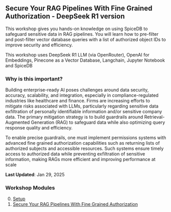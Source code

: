 ## Secure Your RAG Pipelines With Fine Grained Authorization - DeepSeek R1 version

This workshop gives you hands-on knowledge on using SpiceDB to safeguard sensitive data in RAG pipelines. You will learn how to pre-filter and post-filter vector database queries with a list of authorized object IDs to improve security and efficiency. 

This workshop uses DeepSeek R1 LLM (via OpenRouter), OpenAI for Embeddings, Pinecone as a Vector Database, Langchain, Jupyter Notebook and SpiceDB

### Why is this important? 

Building enterprise-ready AI poses challenges around data security, accuracy, scalability, and integration, especially in compliance-regulated industries like healthcare and finance. Firms are increasing efforts to mitigate risks associated with LLMs, particularly regarding sensitive data exfiltration of personally identifiable information and/or sensitive company data. The primary mitigation strategy is to build guardrails around Retrieval-Augmented Generation (RAG) to safeguard data while also optimizing query response quality and efficiency. 

To enable precise guardrails, one must implement permissions systems with advanced fine grained authorization capabilities such as returning lists of authorized subjects and accessible resources. Such systems ensure timely access to authorized data while preventing exfiltration of sensitive information, making RAGs more efficient and improving performance at scale

**Last Updated**: Jan 29, 2025

### Workshop Modules

0. [Setup](https://github.com/authzed/workshops/blob/deepseek/secure-rag-pipelines/00-setup.md)
1. [Secure Your RAG Pipelines With Fine Grained Authorization](https://github.com/authzed/workshops/blob/deepseek/secure-rag-pipelines/01-rag.ipynb)
